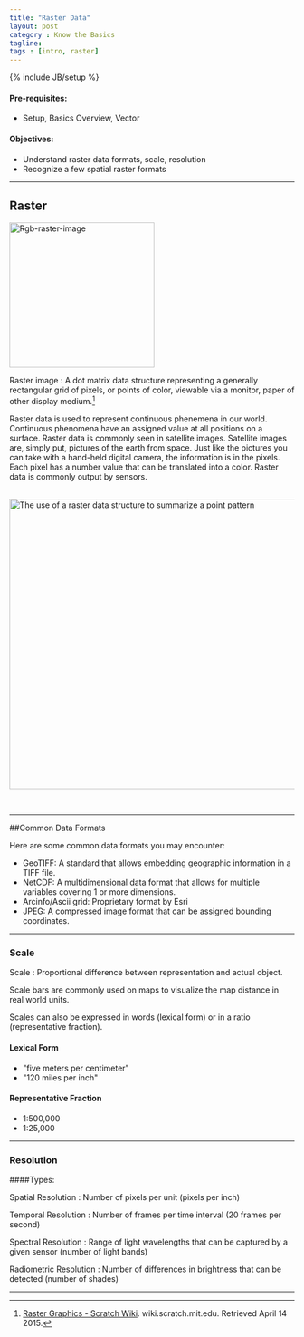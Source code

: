 ```yaml
---
title: "Raster Data"
layout: post
category : Know the Basics
tagline: 
tags : [intro, raster]
---
```


{% include JB/setup %}

#### Pre-requisites:

- Setup, Basics Overview, Vector

#### Objectives:

- Understand raster data formats, scale, resolution
- Recognize a few spatial raster formats

----

## Raster

<a title="By Gringer (Own work) [CC0], via Wikimedia Commons" href="http://commons.wikimedia.org/wiki/File%3ARgb-raster-image.svg"><img width="256" alt="Rgb-raster-image" src="{{BASE_PATH}}{{ASSET_PATH}}/images/Raster-image.svg"/></a>

Raster image
  : A dot matrix data structure representing a generally rectangular grid of pixels, or points of color, viewable via a monitor, paper of other display medium.[^1]


Raster data is used to represent continuous phenemena in our world. Continuous phenomena have an assigned value at all positions on a surface. Raster data is commonly seen in satellite images. Satellite images are, simply put, pictures of the earth from space. Just like the pictures you can take with a hand-held digital camera, the information is in the pixels. Each pixel has a number value that can be translated into a color. Raster data is commonly output by sensors.<br><br>

<a title="By Ldecola (Own work) [CC BY-SA 3.0 (http://creativecommons.org/licenses/by-sa/3.0)], via Wikimedia Commons" href="http://commons.wikimedia.org/wiki/File%3AThe_use_of_a_raster_data_structure_to_summarize_a_point_pattern.gif"><img width="512" alt="The use of a raster data structure to summarize a point pattern" src="//upload.wikimedia.org/wikipedia/commons/thumb/b/b7/The_use_of_a_raster_data_structure_to_summarize_a_point_pattern.gif/512px-The_use_of_a_raster_data_structure_to_summarize_a_point_pattern.gif"/></a>

<br>

----

##Common Data Formats

 Here are some common data formats you may encounter:

 * GeoTIFF: A standard that allows embedding geographic information in a TIFF file.
 * NetCDF: A multidimensional data format that allows for multiple variables covering 1 or more dimensions.
 * Arcinfo/Ascii grid: Proprietary format by Esri
 * JPEG: A compressed image format that can be assigned bounding coordinates.

----

### Scale

Scale
  : Proportional difference between representation and actual object.

Scale bars are commonly used on maps to visualize the map distance in real world units.

Scales can also be expressed in words (lexical form) or in a ratio (representative fraction).

#### Lexical Form

  - "five meters per centimeter"
  - "120 miles per inch"

#### Representative Fraction

  - 1:500,000
  - 1:25,000


---

### Resolution

####Types:
  
Spatial Resolution
  : Number of pixels per unit (pixels per inch)

Temporal Resolution
  : Number of frames per time interval (20 frames per second)

Spectral Resolution
  : Range of light wavelengths that can be captured by a given sensor (number of light bands)

Radiometric Resolution
  : Number of differences in brightness that can be detected (number of shades)

----

[^1]: [Raster Graphics - Scratch Wiki](//:wiki.scratch.mit.edu/wiki/Raster_Graphics). wiki.scratch.mit.edu. Retrieved April 14 2015.
